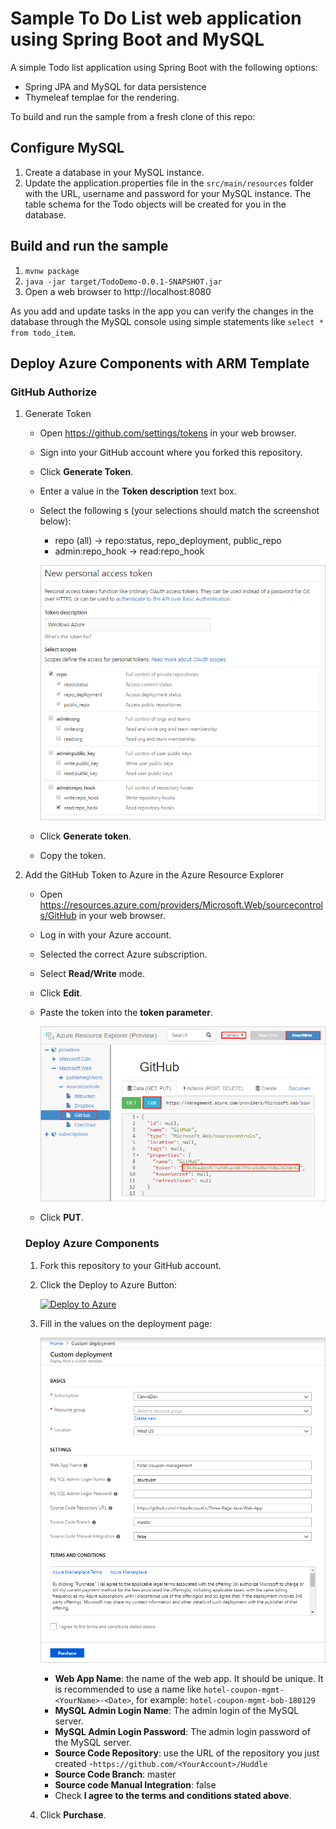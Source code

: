 # Sample To Do List web application using Spring Boot and MySQL

A simple Todo list application using Spring Boot with the following options:

- Spring JPA and MySQL for data persistence
- Thymeleaf templae for the rendering.

To build and run the sample from a fresh clone of this repo:

## Configure MySQL

1. Create a database in your MySQL instance.
2. Update the application.properties file in the `src/main/resources` folder with the URL, username and password for your MySQL instance. The table schema for the Todo objects will be created for you in the database.


## Build and run the sample

1. `mvnw package`
3. `java -jar target/TodoDemo-0.0.1-SNAPSHOT.jar`
3. Open a web browser to http://localhost:8080

As you add and update tasks in the app you can verify the changes in the database through the MySQL console using simple statements like 
`select * from todo_item`.



## Deploy Azure Components with ARM Template

### GitHub Authorize

1. Generate Token

   - Open <https://github.com/settings/tokens> in your web browser.

   - Sign into your GitHub account where you forked this repository.

   - Click **Generate Token**.

   - Enter a value in the **Token description** text box.

   - Select the following s (your selections should match the screenshot below):

     - repo (all) -> repo:status, repo_deployment, public_repo
     - admin:repo_hook -> read:repo_hook

     [![img](images/github-new-personal-access-token.png)](https://github.com/TylerLu/Huddle/blob/master/Images/github-new-personal-access-token.png)

   - Click **Generate token**.

   - Copy the token.

2. Add the GitHub Token to Azure in the Azure Resource Explorer

   - Open <https://resources.azure.com/providers/Microsoft.Web/sourcecontrols/GitHub> in your web browser.

   - Log in with your Azure account.

   - Selected the correct Azure subscription.

   - Select **Read/Write** mode.

   - Click **Edit**.

   - Paste the token into the **token parameter**.

     [![img](images/update-github-token-in-azure-resource-explorer.png)](https://github.com/TylerLu/Huddle/blob/master/Images/update-github-token-in-azure-resource-explorer.png)

   - Click **PUT**.

   ### Deploy Azure Components

   1. Fork this repository to your GitHub account.

   2. Click the Deploy to Azure Button:

      [![Deploy to Azure](https://camo.githubusercontent.com/9285dd3998997a0835869065bb15e5d500475034/687474703a2f2f617a7572656465706c6f792e6e65742f6465706c6f79627574746f6e2e706e67)](https://portal.azure.com/#create/Microsoft.Template/uri/https%3A%2F%2Fraw.githubusercontent.com%2FTylerLu%2FThree-Page-Java-Web-App%2Fmaster%2Fazuredeploy.json)

   3. Fill in the values on the deployment page:

      [![img](images/azure-deploy.png)](https://github.com/TylerLu/Huddle/blob/master/Images/azure-deploy.png)

      - **Web App Name**: the name of the web app. It should be unique. It is recommended to use a name like `hotel-coupon-mgmt-<YourName>-<Date>`, for example: `hotel-coupon-mgmt-bob-180129`
      - **MySQL Admin Login Name**: The admin login of the MySQL server.
      - **MySQL Admin Login Password**: The admin login password of the MySQL server.
      - **Source Code Repository**: use the URL of the repository you just created -`https://github.com/<YourAccount>/Huddle`
      - **Source Code Branch**: master
      - **Source code Manual Integration**: false
      - Check **I agree to the terms and conditions stated above**.

   4. Click **Purchase**.
